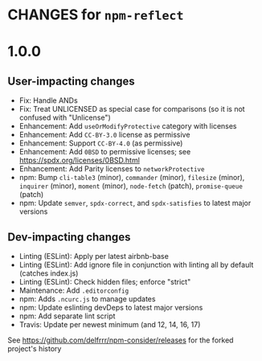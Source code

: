 # CHANGES for `npm-reflect`

# 1.0.0

## User-impacting changes

- Fix: Handle ANDs
- Fix: Treat UNLICENSED as special case for comparisons (so it is not
    confused with "Unlicense")
- Enhancement: Add `useOrModifyProtective` category with licenses
- Enhancement: Add `CC-BY-3.0` license as permissive
- Enhancement: Support `CC-BY-4.0` (as permissive)
- Enhancement: Add `0BSD` to permissive licenses; see
    https://spdx.org/licenses/0BSD.html
- Enhancement: Add Parity licenses to `networkProtective`
- npm: Bump `cli-table3` (minor), `commander` (minor), `filesize` (minor),
    `inquirer` (minor), `moment` (minor), `node-fetch` (patch),
    `promise-queue` (patch)
- npm: Update `semver`, `spdx-correct`, and `spdx-satisfies` to latest major
    versions

## Dev-impacting changes

- Linting (ESLint): Apply per latest airbnb-base
- Linting (ESLint): Add ignore file in conjunction with linting all by default
    (catches index.js)
- Linting (ESLint): Check hidden files; enforce "strict"
- Maintenance: Add `.editorconfig`
- npm: Adds `.ncurc.js` to manage updates
- npm: Update eslinting devDeps to latest major versions
- npm: Add separate lint script
- Travis: Update per newest minimum (and 12, 14, 16, 17)

See https://github.com/delfrrr/npm-consider/releases for the forked project's history
